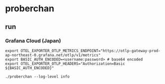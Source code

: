 # proberchan

## run

### Grafana Cloud (Japan)

```shell
export OTEL_EXPORTER_OTLP_METRICS_ENDPOINT="https://otlp-gateway-prod-ap-northeast-0.grafana.net/otlp/v1/metrics"
export BASIC_AUTH_ENCODED=<username:password> # base64 encoded
export OTEL_EXPORTER_OTLP_HEADERS="Authorization=Basic ${BASIC_AUTH_ENCODED}"

./proberchan --log-level info
```

